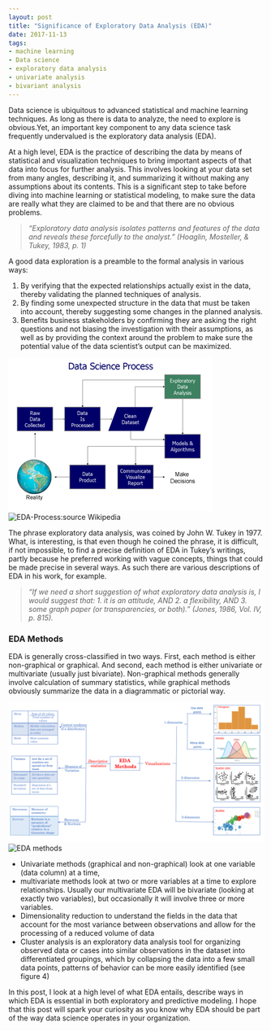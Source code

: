 ```yaml
---
layout: post
title: "Significance of Exploratory Data Analysis (EDA)"
date: 2017-11-13
tags:
- machine learning
- Data science
- exploratory data analysis
- univariate analysis
- bivariant analysis
---
```

Data science is ubiquitous to advanced statistical and machine learning techniques. As long as there is data to analyze, the need to explore is obvious.Yet, an important key component to any data science task frequently undervalued is the exploratory data analysis (EDA). 

At a high level, EDA is the practice of describing the data by means of statistical and visualization techniques to bring important aspects of that data into focus for further analysis. This involves looking at your data set from many angles, describing it, and summarizing it without making any assumptions about its contents. This is a significant step to take before diving into machine learning or statistical modeling, to make sure the data are really what they are claimed to be and that there are no obvious problems. 

> *“Exploratory data analysis isolates patterns and features of the data and reveals these forcefully to the analyst.” (Hoaglin, Mosteller, & Tukey, 1983, p. 1)*

A good data exploration is a preamble to the formal analysis in various ways:
1. By verifying that the expected relationships actually exist in the data, thereby validating the planned techniques of analysis. 
2. By finding some unexpected structure in the data that must be taken into account, thereby suggesting some changes in the planned analysis. 
3. Benefits business stakeholders by confirming they are asking the right questions and not biasing the investigation with their assumptions, as well as by providing the context around the problem to make sure the potential value of the data scientist’s output can be maximized.
 

![EDA-Process](/images/edaprocess.png)
![EDA-Process:source Wikipedia](https://github.com/Jean-njoroge/jean-njoroge.github.io/tree/master/)

 The phrase exploratory data analysis, was coined by John W. Tukey in 1977.  What, is interesting, is that even though he coined the phrase, it is difficult, if not impossible, to find a precise definition of EDA in Tukey’s writings, partly because he preferred working with vague concepts, things that could be made precise in several ways. As such there are various descriptions of EDA in his work, for example.

> *“If we need a short suggestion of what exploratory data analysis is, I would suggest that: 1. it is an attitude, AND 2. a flexibility, AND 3. some graph paper (or transparencies, or both).” (Jones, 1986, Vol. IV, p. 815).*

### EDA Methods
EDA is generally cross-classified in two ways. First, each method is either non-graphical or graphical. And second, each method is either univariate or multivariate (usually just bivariate). Non-graphical methods generally involve calculation of summary statistics, while graphical methods obviously summarize the data in a diagrammatic or pictorial way. 

![EDA methods ](/images/edamethods.png)
![EDA methods](https://github.com/Jean-njoroge/jean-njoroge.github.io/tree/master/)

* Univariate methods (graphical and non-graphical) look at one variable (data column) at a time, 
* multivariate methods look at two or more variables at a time to explore relationships. Usually our multivariate EDA will be bivariate (looking at exactly two variables), but occasionally it will involve three or more variables. 
* Dimensionality reduction to understand the fields in the data that account for the most variance between observations and allow for the processing of a reduced volume of data
* Cluster analysis is an exploratory data analysis tool for organizing observed data or cases into similar observations in the dataset into differentiated groupings, which by collapsing the data into a few small data points, patterns of behavior can be more easily identified (see figure 4)


In this post, I look at a high level of what EDA entails, describe ways in which EDA is essential in both exploratory and predictive modeling. I hope that this post will spark your curiosity as you know why EDA should be part of the way data science operates in your organization.



